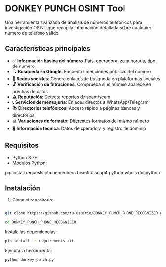 # DONKEY PUNCH OSINT Tool

Una herramienta avanzada de análisis de números telefónicos para investigación OSINT que recopila información detallada sobre cualquier número de teléfono válido.

## Características principales

- ✅ **Información básica del número**: País, operadora, zona horaria, tipo de número
- 🔍 **Búsqueda en Google**: Encuentra menciones públicas del número
- 📱 **Redes sociales**: Genera enlaces de búsqueda en plataformas sociales
- 🔓 **Verificación de filtraciones**: Comprueba si el número aparece en brechas de datos
- ⚠️ **Reputación**: Detecta reportes de spam/scam
- 📞 **Servicios de mensajería**: Enlaces directos a WhatsApp/Telegram
- 📚 **Directorios telefónicos**: Acceso rápido a páginas blancas y directorios
- 📊 **Variaciones de formato**: Diferentes formatos del mismo número
- 🖥️ **Información técnica**: Datos de operadora y registro de dominio

## Requisitos

- Python 3.7+
- Módulos Python:

pip install requests phonenumbers beautifulsoup4 python-whois dnspython

## Instalación

1. Clona el repositorio:
 
 ```bash

git clone https://github.com/tu-usuario/DONKEY_PUNCH_PHONE_RECOGNIZER.git

cd DONKEY_PUNCH_PHONE_RECOGNIZER

 ```
Instala las dependencias:

 ```bash
pip install -r requirements.txt
 ```

Ejecuta la herramienta:

 ```bash
python donkey-punch.py
 ```
